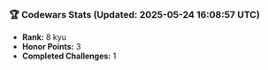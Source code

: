 ### 🏆 Codewars Stats (Updated: 2025-05-24 16:08:57 UTC)

- **Rank:** 8 kyu
- **Honor Points:** 3
- **Completed Challenges:** 1
